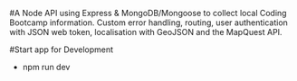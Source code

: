 #A Node API using Express & MongoDB/Mongoose to collect local Coding Bootcamp information. Custom error handling, routing, user authentication with JSON web token, localisation with GeoJSON and the MapQuest API.


#Start app for Development
 - npm run dev